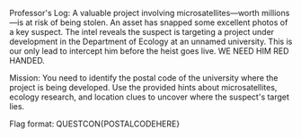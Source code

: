 Professor's Log: A valuable project involving microsatellites—worth millions—is at risk of being stolen. An asset has snapped some excellent photos of a key suspect. The intel reveals the suspect is targeting a project under development in the Department of Ecology at an unnamed university. This is our only lead to intercept him before the heist goes live. WE NEED HIM RED HANDED.

Mission: You need to identify the postal code of the university where the project is being developed. Use the provided hints about microsatellites, ecology research, and location clues to uncover where the suspect's target lies.

Flag format: QUESTCON{POSTALCODEHERE}

